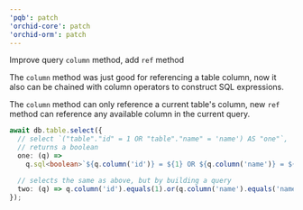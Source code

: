 ```yaml
---
'pqb': patch
'orchid-core': patch
'orchid-orm': patch
---
```


Improve query `column` method, add `ref` method

The `column` method was just good for referencing a table column, now it also can be chained with column operators
to construct SQL expressions.

The `column` method can only reference a current table's column,
new `ref` method can reference any available column in the current query.

```ts
await db.table.select({
  // select `("table"."id" = 1 OR "table"."name" = 'name') AS "one"`,
  // returns a boolean
  one: (q) =>
    q.sql<boolean>`${q.column('id')} = ${1} OR ${q.column('name')} = ${'name'}`,

  // selects the same as above, but by building a query
  two: (q) => q.column('id').equals(1).or(q.column('name').equals('name')),
});
```
